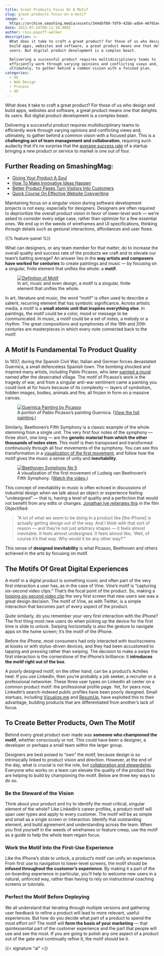 ```yaml
---
title: Great Products Focus On A Motif
slug: great-products-focus-on-a-motif
image: >-
  https://archive.smashing.media/assets/344dbf88-fdf9-42bb-adb4-46f01eedd629/396970ea-422f-4be2-9e52-d94d7ef7baa7/start-image-mini1-1-393x250.jpg
date: 2013-07-24T08:11:18.000Z
author: ross-popoff-walker
description: >-
  What does it take to craft a great product? For those of us who design and
  build apps, websites and software, a great product means one that delights its
  users. But digital product development is a complex beast.

  Delivering a successful product requires multidisciplinary teams to
  efficiently work through varying opinions and conflicting views and,
  ultimately, to gather behind a common vision with a focused plan.
categories:
  - UX
  - Web Design
  - Process
  - UX
---
```

What does it take to craft a great product? For those of us who design and build apps, websites and software, a great product means one that delights its users. But digital product development is a complex beast.

Delivering a successful product requires multidisciplinary teams to efficiently work through varying opinions and conflicting views and, ultimately, to gather behind a common vision with a focused plan. This is a <strong>challenging act of team management and collaboration</strong>, requiring such audacity that it’s no surprise that the <a href="https://online.wsj.com/article/SB10000872396390443720204578004980476429190.html">average success rate</a> of a startup bringing a new product or service to market is one out of four.</p>

## <span class="rh">Further Reading</span> on SmashingMag:

*   [Giving Your Product A Soul](https://www.smashingmagazine.com/2016/10/giving-your-product-a-soul/)
*   [How To Make Innovative Ideas Happen](https://www.smashingmagazine.com/2010/10/how-to-make-innovative-ideas-happen/)
*   [Better Product Pages Turn Visitors Into Customers](https://www.smashingmagazine.com/2012/07/better-product-pages-turn-visitors-into-customers/)
*   [Quick Course On Effective Website Copywriting](https://www.smashingmagazine.com/2012/05/quick-course-on-effective-website-copywriting/)

Maintaining focus on a singular vision during software development projects is not easy, especially for designers. Designers are often required to deprioritize the overall product vision in favor of lower-level work — we’re asked to consider every edge case, rather than optimize for a few essential ones. We end up in the weeds of wireframes and UI specifications, thinking through details such as gestural interactions, affordances and user flows.

{{% feature-panel %}}

What can designers, or any team member for that matter, do to increase the overall quality and success rate of the products we craft and to elevate our team’s batting average? An answer lies in the <strong>way artists and composers have worked for centuries</strong> to create paintings and music — by focusing on a singular, finite element that unifies the whole: a <strong>motif</strong>.</p>

<figure><a href="https://archive.smashing.media/assets/344dbf88-fdf9-42bb-adb4-46f01eedd629/8ce5c256-eba0-44be-8f77-180869159193/motif-definition-mini.jpg"><img loading="lazy" decoding="async" src="https://archive.smashing.media/assets/344dbf88-fdf9-42bb-adb4-46f01eedd629/8ce5c256-eba0-44be-8f77-180869159193/motif-definition-mini.jpg" alt="Definition of Motif" /></a><figcaption>In art, music and even design, a motif is a singular, finite element that unifies the whole.</figcaption></figure>

In art, literature and music, the word “motif” is often used to describe a salient, recurring element that has symbolic significance. Across artistic media, a motif is a <strong>small atomic unit that inspires everything else</strong>. In paintings, the motif could be a color, mood or message to be communicated. In music, a motif could be a set of notes, a melody or a rhythm. The great compositions and symphonies of the 19th and 20th centuries are masterpieces in which every note connected back to the motif.</p>

## A Motif Is Fundamental To Product Quality

In 1937, during the Spanish Civil War, Italian and German forces devastated Guernica, a small defenceless Spanish town. The bombing shocked and inspired many artists, including Pablo Picasso, who later <a href="https://en.wikipedia.org/wiki/Guernica_(painting)">painted a mural</a> named after the desecrated village. The motif of Picasso’s work is the tragedy of war, and from a singular anti-war sentiment came a painting you could look at for hours because of its complexity — layers of symbolism, hidden images, bodies, animals and fire, all frozen in form on a massive canvas.</p>

<figure><a href="https://en.wikipedia.org/wiki/Guernica_(painting)"><img loading="lazy" decoding="async" src="https://archive.smashing.media/assets/344dbf88-fdf9-42bb-adb4-46f01eedd629/15ce430f-848b-4bf9-bb2b-e92814c42fb8/guernica-picasso-mini.jpg" alt="Guernica Painting by Picasso" /></a><figcaption>A portion of Pablo Picasso’s painting Guernica. (<a href="https://archive.smashing.media/assets/344dbf88-fdf9-42bb-adb4-46f01eedd629/77234fe3-cb23-47b4-8066-de194c983a95/picasso-guernica-large-mini.jpg">View the full painting.</a>)</figcaption></figure>

Similarly, Beethoven’s Fifth Symphony is a classic example of the whole stemming from a single unit. The very first four notes of the symphony — three short, one long — are the <strong>genetic material from which the other thousands of notes stem</strong>. This motif is then transposed and transformed continuously through all four movements of the symphony. You can see this transformation in a <a href="https://youtu.be/Qglck7rpI3w?t=11s">visualization of the first movement</a>, and follow how the motif gives the music a sense of unity and <strong>inevitability</strong>.</p>

<figure><a href="https://youtu.be/Qglck7rpI3w?t=11s"><img loading="lazy" decoding="async" src="https://archive.smashing.media/assets/344dbf88-fdf9-42bb-adb4-46f01eedd629/efc7d7ce-409a-4aec-982f-962c2aabe762/beethoven-5th-mini.jpg" alt="Beethoven Symphony No 5" /></a><figcaption>A visualization of the first movement of Ludwig van Beethoven’s Fifth Symphony. (<a href="https://youtu.be/Qglck7rpI3w?t=11s">Watch the video.</a>)</figcaption></figure>

This concept of inevitability in music is often echoed in discussions of industrial design when we talk about an object or experience feeling “undesigned” — that is, having a level of quality and a perfection that would not benefit from any edits or changes. <a href="https://youtu.be/nUHROAtyGIg?t=1m51s">Jonathan Ive reiterates this</a> in the film Objectified:
<blockquote>“A lot of what we seem to be doing in a product like [the iPhone] is actually getting design out of the way. And I think with that sort of reason — and they’re not just arbitrary shapes — it feels almost inevitable. It feels almost undesigned. It feels almost like, ‘Well, of course it’s that way. Why would it be any other way?‘”</blockquote>

This sense of <strong>designed inevitability</strong> is what Picasso, Beethoven and others achieved in the arts by focusing on motif.</p>

## The Motifs Of Great Digital Experiences

A motif in a digital product is something iconic and often part of the very first interaction a user has, as in the case of Vine. Vine’s motif is “capturing six-second video clips.” That’s the focal point of the product. So, making a <a href="https://vine.co/v/bY01TVtMtqn">looping six-second video clip</a> the very first screen that new users see was a great design decision. The motif of Vine, as with Twitter, is a simple interaction that becomes part of every aspect of the product.

Quite similarly, do you remember your very first interaction with the iPhone? The first thing most new users do when picking up the device for the first time is slide to unlock. Swiping horizontally is also the gesture to navigate apps on the home screen; it’s the motif of the iPhone.

Before the iPhone, most consumers had only interacted with touchscreens at kiosks or with stylus-driven devices, and they had been accustomed to tapping and pressing rather than swiping. The decision to make a swipe the first interaction is the cornerstone of the iPhone’s brilliance: It <strong>introduces the motif right out of the box</strong>.

A poorly designed motif, on the other hand, can be a product’s Achilles heel. If you use LinkedIn, then you’re probably a job seeker, a recruiter or a professional networker. These three user types on LinkedIn all center on a common product motif: the professional profile page. Yet, for years now, LinkedIn’s search-indexed public profiles have been poorly designed. Small startups, including <a title="Vizualize.Me" href="https://vizualize.me/rosspw">Vizualize.me</a> and <a href="https://resumup.com/me/938311">ResumUp</a>, have exploited this to their advantage, building products that are differentiated from another’s lack of focus.</p>

## To Create Better Products, Own The Motif

Behind every great product ever made was <strong>someone who championed the motif</strong>, whether consciously or not. This could have been a designer, a developer or perhaps a small team within the larger group.

Designers are best poised to “own” the motif, because design is so intrinsically linked to product vision and direction. However, at the end of the day, what is crucial is not the role, but <a href="https://rosspw.com/tips-for-working-successfully-in-a-group/">collaboration and stewardship</a>. Everyone who works on a team can elevate the quality of the product they are helping to build by championing the motif. Below are three key ways to do so.</p>

### Be the Steward of the Vision

Think about your product and try to identify the most critical, singular element of the whole? Like LinkedIn’s career profiles, a product motif will span user types and apply to every customer. The motif will be as simple and small as a single screen or interaction. Identify that outstanding element, and build agreement and understanding across the team. When you find yourself in the weeds of wireframes or feature creep, use the motif as a guide to help the whole team regain focus.</p>

### Work the Motif Into the First-Use Experience

Like the iPhone’s slide to unlock, a product’s motif can unify an experience. From first use to navigation to lower-level screens, the motif should be <strong>infused throughout the customer’s experience</strong>. By making it a part of the on-boarding experience in particular, you’ll help to welcome new users in a natural, unforced way, rather than having to rely on instructional coaching screens or tutorials.</p>

### Perfect the Motif Before Deploying

We all understand that iterating through multiple versions and gathering user feedback to refine a product will lead to more relevant, useful experiences. But how do you decide what part of a product to spend the most effort on? The motif will <strong>form the basis of your marketing</strong> — that quintessential part of the customer experience and the part that people will use and see the most. If you are going to polish any one aspect of a product out of the gate and continually refine it, the motif should be it.

{{< signature "al" >}}

